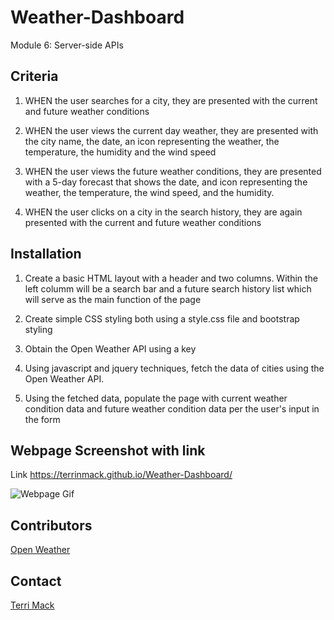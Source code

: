 # Weather-Dashboard
Module 6: Server-side APIs

## Criteria 

1. WHEN the user searches for a city, they are presented with the current and future weather conditions

2. WHEN the user views the current day weather, they are presented with the city name, the date, an icon representing the weather, the temperature, the humidity and the wind speed

3. WHEN the user views the future weather conditions, they are presented with a 5-day forecast that shows the date, and icon representing the weather, the temperature, the wind speed, and the humidity.

4. WHEN the user clicks on a city in the search history, they are again presented with the current and future weather conditions


## Installation

1. Create a basic HTML layout with a header and two columns. Within the left columm will be a search bar and a future search history list which will serve as the main function of the page

2. Create simple CSS styling both using a style.css file and bootstrap styling

3. Obtain the Open Weather API using a key

4. Using javascript and jquery techniques, fetch the data of cities using the Open Weather API. 

5. Using the fetched data, populate the page with current weather condition data and future weather condition data per the user's input in the form

## Webpage Screenshot with link

Link https://terrinmack.github.io/Weather-Dashboard/

![Webpage Gif](assets/images/page-gif.gif)

## Contributors

[Open Weather](https://openweathermap.org/)

## Contact

[Terri Mack](https://github.com/terrinmack?tab=repositories)


